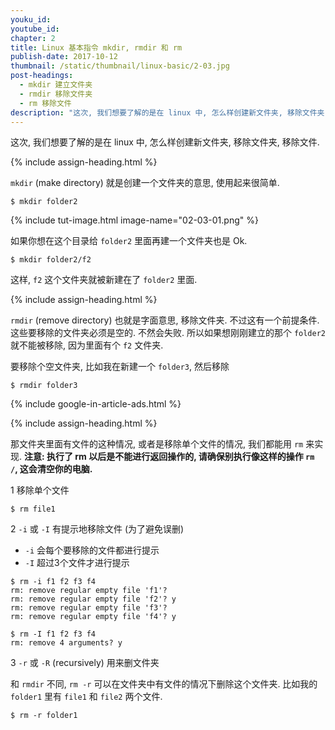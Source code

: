 ```yaml
---
youku_id:
youtube_id:
chapter: 2
title: Linux 基本指令 mkdir, rmdir 和 rm
publish-date: 2017-10-12
thumbnail: /static/thumbnail/linux-basic/2-03.jpg
post-headings:
  - mkdir 建立文件夹
  - rmdir 移除文件夹
  - rm 移除文件
description: "这次, 我们想要了解的是在 linux 中, 怎么样创建新文件夹, 移除文件夹, 移除文件."
---
```



这次, 我们想要了解的是在 linux 中, 怎么样创建新文件夹, 移除文件夹, 移除文件.



{% include assign-heading.html %}


`mkdir` (make directory) 就是创建一个文件夹的意思, 使用起来很简单.

```shell
$ mkdir folder2
```

{% include tut-image.html image-name="02-03-01.png" %}

如果你想在这个目录给 `folder2` 里面再建一个文件夹也是 Ok.

```shell
$ mkdir folder2/f2
```

这样, `f2` 这个文件夹就被新建在了 `folder2` 里面.








{% include assign-heading.html %}

`rmdir` (remove directory) 也就是字面意思, 移除文件夹. 不过这有一个前提条件.
这些要移除的文件夹必须是空的. 不然会失败. 所以如果想刚刚建立的那个 `folder2` 就不能被移除, 因为里面有个 `f2` 文件夹.

要移除个空文件夹, 比如我在新建一个 `folder3`, 然后移除

```shell
$ rmdir folder3
```






{% include google-in-article-ads.html %}

{% include assign-heading.html %}

那文件夹里面有文件的这种情况, 或者是移除单个文件的情况, 我们都能用 `rm` 来实现.
**注意: 执行了 rm 以后是不能进行返回操作的, 请确保别执行像这样的操作 `rm /`, 这会清空你的电脑.**

1 移除单个文件

```shell
$ rm file1
```

2 `-i` 或 `-I` 有提示地移除文件 (为了避免误删)

* `-i` 会每个要移除的文件都进行提示
* `-I` 超过3个文件才进行提示

```shell
$ rm -i f1 f2 f3 f4
rm: remove regular empty file 'f1'?
rm: remove regular empty file 'f2'? y
rm: remove regular empty file 'f3'?
rm: remove regular empty file 'f4'? y
```

```shell
$ rm -I f1 f2 f3 f4
rm: remove 4 arguments? y
```

3 `-r` 或 `-R` (recursively) 用来删文件夹

和 `rmdir` 不同, `rm -r` 可以在文件夹中有文件的情况下删除这个文件夹. 比如我的 `folder1` 里有 `file1` 和 `file2` 两个文件.

```shell
$ rm -r folder1
```

